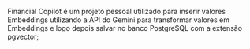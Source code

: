 Financial Copilot é um projeto pessoal utilizado para inserir valores Embeddings utilizando a API do Gemini para transformar valores em Embeddings e logo depois salvar no banco PostgreSQL com a extensão pgvector;


